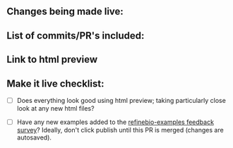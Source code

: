 ## Changes being made live:
<!-- What overall changes are being included in this "make it live" PR? and are they all ready to be made live? -->

## List of commits/PR's included:
<!-- List the staging commits/PR #'s are included PR? with a general summary of what each does -->

## Link to html preview


## Make it live checklist:

- [ ] Does everything look good using html preview; taking particularly close look at any new html files?

- [ ] Have any new examples added to the [refinebio-examples feedback survey](https://app.hubspot.com/forms/5187852/a50f293c-1ef4-4ee1-b7ee-c563afe2ad5c/performance)? Ideally, don't click publish until this PR is merged (changes are autosaved).
